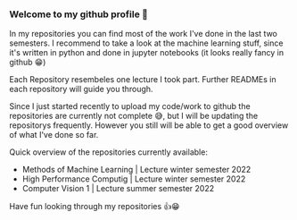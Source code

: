 ### Welcome to my github profile 👋
In my repositories you can find most of the work I've done in the last two semesters. I recommend to take a look at the machine learning stuff, since it's written in python and done in jupyter notebooks (it looks really fancy in github 😁) 

Each Repository resembeles one lecture I took part. Further READMEs in each repository will guide you through. 

Since I just started recently to upload my code/work to github the repositories are currently not complete 😅, but I will be updating the repositorys frequently. However you still will be able to get a good overview of what I've done so far.  

Quick overview of the repositories currently available: 
* Methods of Machine Learning | Lecture winter semester 2022
* High Performance Computig   | Lecture winter semester 2022
* Computer Vision 1           | Lecture summer semester 2022

Have fun looking through my repositories 👍😁
<!--
**skishp/skishp** is a ✨ _special_ ✨ repository because its `README.md` (this file) appears on your GitHub profile.

Here are some ideas to get you started:

- 🔭 I’m currently working on ...
- 🌱 I’m currently learning ...
- 👯 I’m looking to collaborate on ...
- 🤔 I’m looking for help with ...
- 💬 Ask me about ...
- 📫 How to reach me: ...
- 😄 Pronouns: ...
- ⚡ Fun fact: ...
-->
